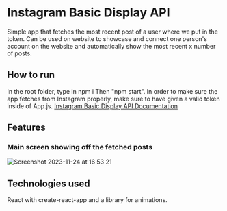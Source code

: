 # Instagram Basic Display API
Simple app that fetches the most recent post of a user where we put in the token. Can be used on website to showcase and connect one person's 
account on the website and automatically show the most recent x number of posts.

## How to run
In the root folder, type in npm i
Then "npm start". In order to make sure the app fetches from Instagram properly, make sure to have given a valid token inside of App.js.
[Instagram Basic Display API Documentation](https://developers.facebook.com/docs/instagram-basic-display-api/)

## Features

### Main screen showing off the fetched posts
![Screenshot 2023-11-24 at 16 53 21](https://github.com/KuiHua-JAC/instagram-fetch-api/assets/98484628/5f08c691-dacf-4d29-b431-2451ba927b07)


## Technologies used
React with create-react-app and a library for animations.



